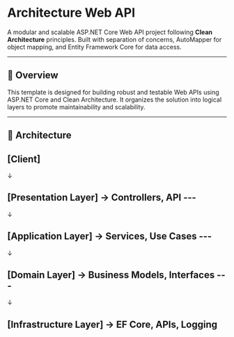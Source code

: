 # Architecture Web API 

A modular and scalable ASP.NET Core Web API project following **Clean Architecture** principles. Built with separation of concerns, AutoMapper for object mapping, and Entity Framework Core for data access.

---



## 🧭 Overview

This template is designed for building robust and testable Web APIs using ASP.NET Core and Clean Architecture. It organizes the solution into logical layers to promote maintainability and scalability.

---

## 🧱 Architecture

## [Client] 
↓
## [Presentation Layer] → Controllers, API ---
↓
## [Application Layer] → Services, Use Cases ---
↓
## [Domain Layer] → Business Models, Interfaces ---
↓
## [Infrastructure Layer] → EF Core, APIs, Logging 

